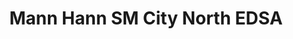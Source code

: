 ---
addr: ' SM City North EDSA'
city: Quezon City
country: Philippines
description: SM City North EDSA Quezon City Quezon City
id: 4d6b6cba790d3704a36fe790
lat: 14.656618116360058
lng: 121.03000506325097
title: Mann Hann SM City North EDSA
venue: Mann Hann
---